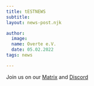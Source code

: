 ```yaml
---
title: tESTNEWS
subtitle: 
layout: news-post.njk

author:
  image: 
  name: Overte e.V.
  date: 05.02.2022
tags: news

---
```



Join us on our [Matrix](https://matrix.to/#/#overte:matrix.org) and [Discord](https://discord.gg/4YuQvc8K2f)

